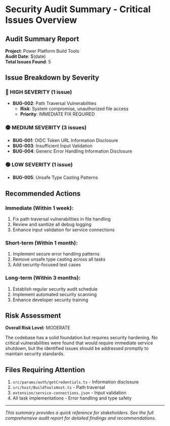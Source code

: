 # Security Audit Summary - Critical Issues Overview

## Audit Summary Report

**Project**: Power Platform Build Tools  
**Audit Date**: $(date)  
**Total Issues Found**: 5

## Issue Breakdown by Severity

### 🔴 HIGH SEVERITY (1 issue)
- **BUG-002**: Path Traversal Vulnerabilities
  - **Risk**: System compromise, unauthorized file access
  - **Priority**: IMMEDIATE FIX REQUIRED

### 🟡 MEDIUM SEVERITY (3 issues)
- **BUG-001**: OIDC Token URL Information Disclosure
- **BUG-003**: Insufficient Input Validation  
- **BUG-004**: Generic Error Handling Information Disclosure

### 🟢 LOW SEVERITY (1 issue)
- **BUG-005**: Unsafe Type Casting Patterns

## Recommended Actions

### Immediate (Within 1 week):
1. Fix path traversal vulnerabilities in file handling
2. Review and sanitize all debug logging
3. Enhance input validation for service connections

### Short-term (Within 1 month):
1. Implement secure error handling patterns
2. Remove unsafe type casting across all tasks
3. Add security-focused test cases

### Long-term (Within 3 months):
1. Establish regular security audit schedule
2. Implement automated security scanning
3. Enhance developer security training

## Risk Assessment

**Overall Risk Level**: MODERATE

The codebase has a solid foundation but requires security hardening. No critical vulnerabilities were found that would require immediate service shutdown, but the identified issues should be addressed promptly to maintain security standards.

## Files Requiring Attention

1. `src/params/auth/getCredentials.ts` - Information disclosure
2. `src/host/BuildToolsHost.ts` - Path traversal  
3. `extension/service-connections.json` - Input validation
4. All task implementations - Error handling and type safety

---
*This summary provides a quick reference for stakeholders. See the full comprehensive audit report for detailed findings and recommendations.*